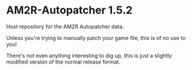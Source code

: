 # AM2R-Autopatcher 1.5.2
Host repository for the AM2R Autopatcher data.

Unless you're trying to manually patch your game file, this is of no use to you!

There's not even anything interesting to dig up, this is just a slightly modified version of the normal release format.

